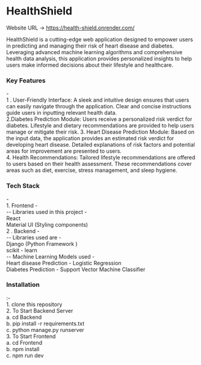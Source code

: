 # HealthShield

Website URL -> <a href="https://health-shield.onrender.com/">https://health-shield.onrender.com/</a>

HealthShield is a cutting-edge web application designed to empower users in predicting and managing their risk of heart disease and diabetes. Leveraging advanced machine learning algorithms and comprehensive health data analysis, this application provides personalized insights to help users make informed decisions about their lifestyle and healthcare. <br>
<h3>Key Features</h3> - <br>
1 . User-Friendly Interface: A sleek and intuitive design ensures that users can easily navigate through the application. Clear and concise instructions guide users in inputting relevant health data. <br>
2.Diabetes Prediction Module: Users receive a personalized risk verdict for diabetes. Lifestyle and dietary recommendations are provided to help users manage or mitigate their risk.
3. Heart Disease Prediction Module: Based on the input data, the application provides an estimated risk verdict for developing heart disease. Detailed explanations of risk factors and potential areas for improvement are presented to users. <br>
4. Health Recommendations: Tailored lifestyle recommendations are offered to users based on their health assessment. These recommendations cover areas such as diet, exercise, stress management, and sleep hygiene.<br>

<h3>Tech Stack</h3> - <br>
1. Frontend -<br>
-- Libraries used in this project -<br>
  React <br>
  Material UI (Styling components)<br>
2 . Backend -<br>
--  Libraries used are - <br>
  Django (Python Framework )<br>
  scikit - learn <br>
--  Machine Learning Models used - <br>
  Heart disease Prediction - Logistic Regression<br>
  Diabetes Prediction - Support Vector Machine Classifier<br>

<h3>Installation </h3> :-<br>
1. clone this repository<br>
2. To Start Backend Server<br>
   a. cd Backend<br>
   b. pip install -r requirements.txt<br>
   c. python manage.py runserver<br>
3. To Start Frontend<br>
   a. cd Frontend<br>
   b. npm install<br>
   c. npm run dev<br>

